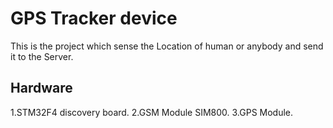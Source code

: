 # GPS Tracker device #

This is the project which sense the Location of human or anybody and send it to the Server.

## Hardware
1.STM32F4 discovery board.
2.GSM Module SIM800.
3.GPS Module.
